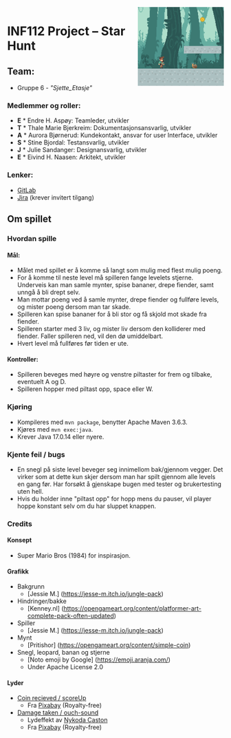 <img align="right" width=200 src=".\src\main\resources\assets\gameicon.png">

# INF112 Project – **Star Hunt**

## Team:
* Gruppe 6 - *"Sjette_Etasje"*

### Medlemmer og roller:
* **E** * Endre H. Aspøy: Teamleder, utvikler
* **T** * Thale Marie Bjerkreim: Dokumentasjonsansvarlig, utvikler
* **A** * Aurora Bjørnerud: Kundekontakt, ansvar for user Interface, utvikler
* **S** * Stine Bjordal: Testansvarlig, utvikler
* **J** * Julie Sandanger: Designansvarlig, utvikler
* **E** * Eivind H. Naasen: Arkitekt, utvikler

### Lenker:
* [GitLab](https://git.app.uib.no/inf112/25v/proj/sjette-etasje)
* [Jira](https://endre-aspoy.atlassian.net/jira/core/projects/IS/board) (krever invitert tilgang)


## Om spillet 

### Hvordan spille 
#### Mål:
- Målet med spillet er å komme så langt som mulig med flest mulig poeng. 
- For å komme til neste level må spilleren fange levelets stjerne. Underveis kan man samle mynter, spise bananer, 
  drepe fiender, samt unngå å bli drept selv.
- Man mottar poeng ved å samle mynter, drepe fiender og fullføre levels, og mister poeng dersom man tar skade.
- Spilleren kan spise bananer for å bli stor og få skjold mot skade fra fiender. 
- Spilleren starter med 3 liv, og mister liv dersom den kolliderer med fiender. Faller spilleren ned, vil den dø umiddelbart.
- Hvert level må fullføres før tiden er ute.

#### Kontroller: 
- Spilleren beveges med høyre og venstre piltaster for frem og tilbake, eventuelt A og D. 
- Spilleren hopper med piltast opp, space eller W.

### Kjøring 
* Kompileres med `mvn package`, benytter Apache Maven 3.6.3.
* Kjøres med `mvn exec:java`.
* Krever Java 17.0.14 eller nyere.

### Kjente feil / bugs
- En snegl på siste level beveger seg innimellom bak/gjennom vegger. 
  Det virker som at dette kun skjer dersom man har spilt gjennom alle levels en gang før. 
  Har forsøkt å gjenskape bugen med tester og brukertesting uten hell.
- Hvis du holder inne "piltast opp" for hopp mens du pauser, vil player hoppe konstant selv om du har sluppet knappen.

### Credits 

#### Konsept
- Super Mario Bros (1984) for inspirasjon.

#### Grafikk
- Bakgrunn 
  * [Jessie M.] (https://jesse-m.itch.io/jungle-pack)
- Hindringer/bakke 
  * [Kenney.nl] (https://opengameart.org/content/platformer-art-complete-pack-often-updated)
- Spiller 
  * [Jessie M.] (https://jesse-m.itch.io/jungle-pack)
- Mynt 
  * [Pritishor] (https://opengameart.org/content/simple-coin)
- Snegl, leopard, banan og stjerne
  * [Noto emoji by Google] (https://emoji.aranja.com/)
  - Under Apache License 2.0

#### Lyder

- [Coin recieved / scoreUp](https://pixabay.com/sound-effects/coin-recieved-230517/)
  - Fra [Pixabay](https://pixabay.com/sound-effects//?utm_source=link-attribution&utm_medium=referral&utm_campaign=music&utm_content=230517) (Royalty-free)
- [Damage taken / ouch-sound](https://pixabay.com/sound-effects/characterouch2-163912/)
  - Lydeffekt av [Nykoda Caston](https://pixabay.com/users/kodasworldproductions-27998106/?utm_source=link-attribution&utm_medium=referral&utm_campaign=music&utm_content=163912)
  - Fra [Pixabay](https://pixabay.com//?utm_source=link-attribution&utm_medium=referral&utm_campaign=music&utm_content=163912)  (Royalty-free)
